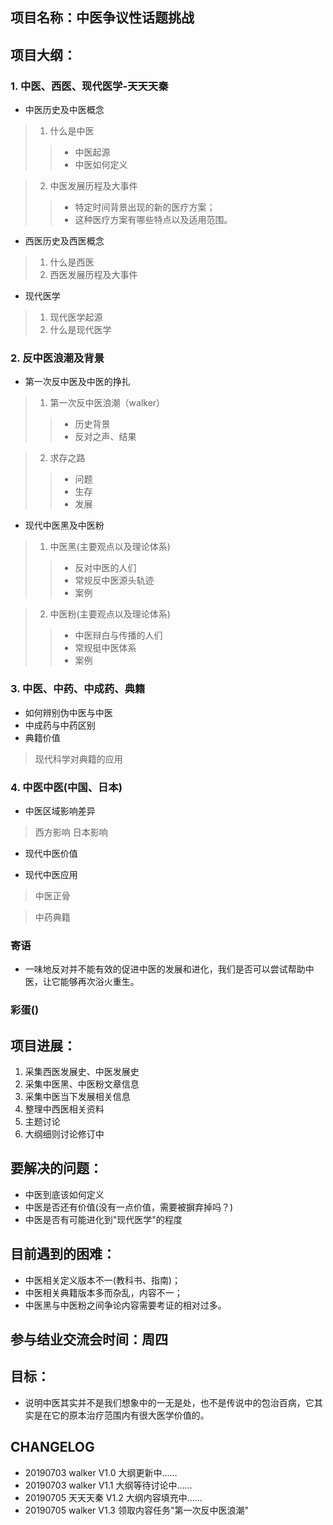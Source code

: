## 项目名称：中医争议性话题挑战

## 项目大纲：

### 1. 中医、西医、现代医学-天天天秦

  - 中医历史及中医概念

  > 1. 什么是中医
  > > - 中医起源
  > > - 中医如何定义

  > 2. 中医发展历程及大事件
  > > - 特定时间背景出现的新的医疗方案；
  > > - 这种医疗方案有哪些特点以及适用范围。

  - 西医历史及西医概念
  > 1. 什么是西医
  > 2. 西医发展历程及大事件

  - 现代医学
  > 1. 现代医学起源
  > 2. 什么是现代医学

### 2. 反中医浪潮及背景

  - 第一次反中医及中医的挣扎
  > 1. 第一次反中医浪潮（walker）
  > > - 历史背景
  > > - 反对之声、结果

  > 2. 求存之路
  > > - 问题
  > > - 生存
  > > - 发展

  - 现代中医黑及中医粉
  > 1. 中医黑(主要观点以及理论体系)
  > > - 反对中医的人们
  > > - 常规反中医源头轨迹
  > > - 案例

  > 2. 中医粉(主要观点以及理论体系)
  > > - 中医辩白与传播的人们
  > > - 常规挺中医体系
  > > - 案例

### 3. 中医、中药、中成药、典籍

  - 如何辨别伪中医与中医
  - 中成药与中药区别
  - 典籍价值
  > 现代科学对典籍的应用

### 4. 中医中医(中国、日本)

  - 中医区域影响差异
  > 西方影响
  > 日本影响

  - 现代中医价值

  - 现代中医应用
  > 中医正骨

  > 中药典籍

### 寄语

  - 一味地反对并不能有效的促进中医的发展和进化，我们是否可以尝试帮助中医，让它能够再次浴火重生。

### 彩蛋()

## 项目进展：

  1. 采集西医发展史、中医发展史
  2. 采集中医黑、中医粉文章信息
  3. 采集中医当下发展相关信息
  4. 整理中西医相关资料
  5. 主题讨论
  6. 大纲细则讨论修订中

## 要解决的问题：

  - 中医到底该如何定义
  - 中医是否还有价值(没有一点价值，需要被摒弃掉吗？)
  - 中医是否有可能进化到"现代医学"的程度

## 目前遇到的困难：

  - 中医相关定义版本不一(教科书、指南)；
  - 中医相关典籍版本多而杂乱，内容不一；
  - 中医黑与中医粉之间争论内容需要考证的相对过多。

## 参与结业交流会时间：周四


## 目标：

  - 说明中医其实并不是我们想象中的一无是处，也不是传说中的包治百病，它其实是在它的原本治疗范围内有很大医学价值的。

## CHANGELOG

- 20190703    walker    V1.0    大纲更新中……
- 20190703    walker    V1.1    大纲等待讨论中……
- 20190705    天天天秦   V1.2    大纲内容填充中……
- 20190705    walker    V1.3    领取内容任务"第一次反中医浪潮"
